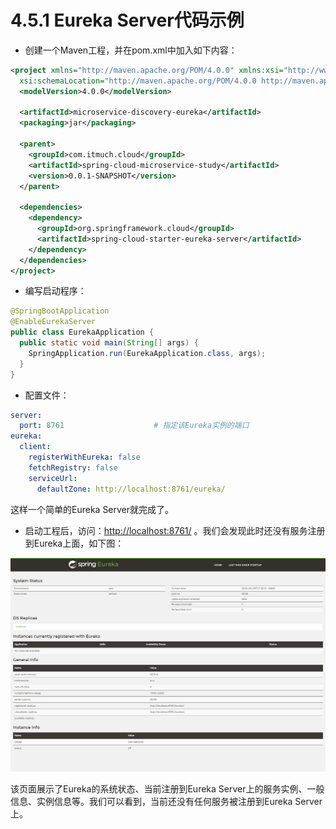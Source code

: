 # 4.5.1 Eureka Server代码示例


* 创建一个Maven工程，并在pom.xml中加入如下内容：

```xml
<project xmlns="http://maven.apache.org/POM/4.0.0" xmlns:xsi="http://www.w3.org/2001/XMLSchema-instance"
  xsi:schemaLocation="http://maven.apache.org/POM/4.0.0 http://maven.apache.org/xsd/maven-4.0.0.xsd">
  <modelVersion>4.0.0</modelVersion>

  <artifactId>microservice-discovery-eureka</artifactId>
  <packaging>jar</packaging>

  <parent>
    <groupId>com.itmuch.cloud</groupId>
    <artifactId>spring-cloud-microservice-study</artifactId>
    <version>0.0.1-SNAPSHOT</version>
  </parent>

  <dependencies>
    <dependency>
      <groupId>org.springframework.cloud</groupId>
      <artifactId>spring-cloud-starter-eureka-server</artifactId>
    </dependency>
  </dependencies>
</project>
```
* 编写启动程序：

```java
@SpringBootApplication
@EnableEurekaServer
public class EurekaApplication {
  public static void main(String[] args) {
    SpringApplication.run(EurekaApplication.class, args);
  }
}
```


* 配置文件：

```yaml
server:
  port: 8761                    # 指定该Eureka实例的端口
eureka:
  client:
    registerWithEureka: false
    fetchRegistry: false
    serviceUrl: 
      defaultZone: http://localhost:8761/eureka/
```

这样一个简单的Eureka Server就完成了。

* 启动工程后，访问：[http://localhost:8761/](http://localhost:8761/) 。我们会发现此时还没有服务注册到Eureka上面，如下图：

![eureka](images/4.5.1.png)

该页面展示了Eureka的系统状态、当前注册到Eureka Server上的服务实例、一般信息、实例信息等。我们可以看到，当前还没有任何服务被注册到Eureka Server上。

